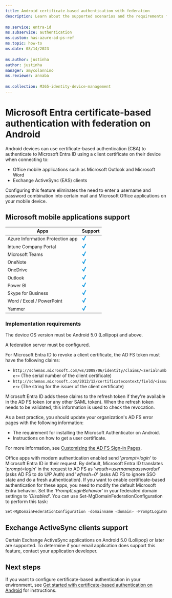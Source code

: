 ```yaml
---
title: Android certificate-based authentication with federation
description: Learn about the supported scenarios and the requirements for configuring certificate-based authentication in solutions with Android devices

ms.service: entra-id
ms.subservice: authentication
ms.custom: has-azure-ad-ps-ref
ms.topic: how-to
ms.date: 08/14/2023

ms.author: justinha
author: justinha
manager: amycolannino
ms.reviewer: annaba

ms.collection: M365-identity-device-management
---
```

# Microsoft Entra certificate-based authentication with federation on Android

Android devices can use certificate-based authentication (CBA) to authenticate to Microsoft Entra ID using a client certificate on their device when connecting to:

* Office mobile applications such as Microsoft Outlook and Microsoft Word
* Exchange ActiveSync (EAS) clients

Configuring this feature eliminates the need to enter a username and password combination into certain mail and Microsoft Office applications on your mobile device.


## Microsoft mobile applications support

| Apps | Support |
| --- | --- |
| Azure Information Protection app |![Check mark signifying support for this application][1] |
| Intune Company Portal |![Check mark signifying support for this application][1] |
| Microsoft Teams |![Check mark signifying support for this application][1] |
| OneNote |![Check mark signifying support for this application][1] |
| OneDrive |![Check mark signifying support for this application][1] |
| Outlook |![Check mark signifying support for this application][1] |
| Power BI |![Check mark signifying support for this application][1] |
| Skype for Business |![Check mark signifying support for this application][1] |
| Word / Excel / PowerPoint |![Check mark signifying support for this application][1] |
| Yammer |![Check mark signifying support for this application][1] |

### Implementation requirements

The device OS version must be Android 5.0 (Lollipop) and above.

A federation server must be configured.

For Microsoft Entra ID to revoke a client certificate, the AD FS token must have the following claims:

* `http://schemas.microsoft.com/ws/2008/06/identity/claims/<serialnumber>`
  (The serial number of the client certificate)
* `http://schemas.microsoft.com/2012/12/certificatecontext/field/<issuer>`
  (The string for the issuer of the client certificate)

Microsoft Entra ID adds these claims to the refresh token if they're available in the AD FS token (or any other SAML token). When the refresh token needs to be validated, this information is used to check the revocation.

As a best practice, you should update your organization's AD FS error pages with the following information:

* The requirement for installing the Microsoft Authenticator on Android.
* Instructions on how to get a user certificate.

For more information, see [Customizing the AD FS Sign-in Pages](/previous-versions/windows/it-pro/windows-server-2012-R2-and-2012/dn280950(v=ws.11)).

Office apps with modern authentication enabled send '*prompt=login*' to Microsoft Entra ID in their request. By default, Microsoft Entra ID translates '*prompt=login*' in the request to AD FS as '*wauth=usernamepassworduri*' (asks AD FS to do U/P Auth) and '*wfresh=0*' (asks AD FS to ignore SSO state and do a fresh authentication). If you want to enable certificate-based authentication for these apps, you need to modify the default Microsoft Entra behavior. Set the '*PromptLoginBehavior*' in your federated domain settings to '*Disabled*'.
You can use Set-MgDomainFederationConfiguration to perform this task:

```powershell
Set-MgDomainFederationConfiguration -domainname <domain> -PromptLoginBehavior Disabled
```

## Exchange ActiveSync clients support

Certain Exchange ActiveSync applications on Android 5.0 (Lollipop) or later are supported. To determine if your email application does support this feature, contact your application developer.

## Next steps

If you want to configure certificate-based authentication in your environment, see [Get started with certificate-based authentication on Android](./certificate-based-authentication-federation-get-started.md) for instructions.

<!--Image references-->
[1]: ./media/entra-certificate-based-authentication-android/ic195031.png
